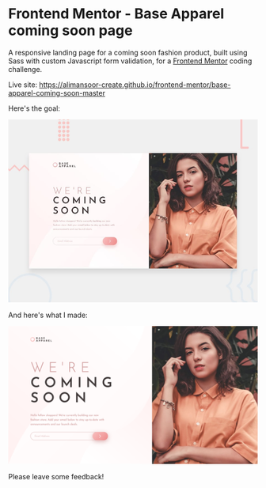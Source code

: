 # Frontend Mentor - Base Apparel coming soon page

A responsive landing page for a coming soon fashion product, built using Sass with custom Javascript form validation, for a [Frontend Mentor](https://www.frontendmentor.io) coding challenge.

Live site: https://alimansoor-create.github.io/frontend-mentor/base-apparel-coming-soon-master

Here's the goal:

![Design preview for the Base Apparel coming soon page coding challenge](./design/desktop-preview.jpg)

And here's what I made:

![Outcome of the Base Apparel coming soon page coding challenge](./images/screenshot.png)

Please leave some feedback!
